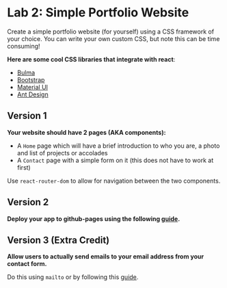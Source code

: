 
# Lab 2: Simple Portfolio Website

Create a simple portfolio website (for yourself) using a CSS framework of your choice. You can write your own custom CSS, but note this can be time consuming!

**Here are some cool CSS libraries that integrate with react**:
* [Bulma](https://github.com/couds/react-bulma-components)
* [Bootstrap](https://react-bootstrap.github.io/getting-started/introduction)
* [Material UI](https://material-ui.com/)
* [Ant Design](https://ant.design/docs/react/introduce)



## Version 1
**Your website should have 2 pages (AKA components):**
  * A `Home` page which will have a brief introduction to who you are, a photo and list of projects or accolades
  * A `Contact` page with a simple form on it (this does not have to work at first)

Use `react-router-dom` to allow for navigation between the two components.

## Version 2
**Deploy your app to github-pages using the following [guide](https://facebook.github.io/create-react-app/docs/deployment#github-pages-https-pagesgithubcom).**

## Version 3 (Extra Credit)
**Allow users to actually send emails to your email address from your contact form.**

Do this using `mailto` or by following this [guide](https://sheelahb.com/blog/how-to-send-email-from-react-without-a-backend/). 